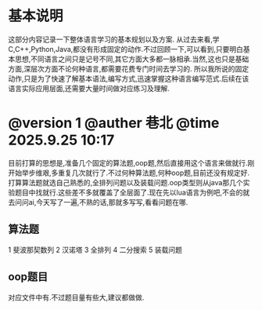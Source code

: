 # 基本说明

这部分内容记录一下整体语言学习的基本规划以及方案.
从过去来看,学C,C++,Python,Java,都没有形成固定的动作.不过回顾一下,可以看到,只要明白基本思想,不同语言之间只是记号不同,其它方面大多都一脉相承.当然,这也只是基础方面,深层次方面不论何种语言,都需要花费专门时间去学习的.
所以我所说的固定动作,只是为了快速了解基本语法,编写方式,迅速掌握这种语言编写范式.后续在该语言实际应用层面,还需要大量时间做对应练习及理解.

# @version 1 @auther 巷北 @time 2025.9.25 10:17
目前打算的思想是,准备几个固定的算法题,oop题,然后直接用这个语言来做就行.刚开始举步维艰,多重复几次就行了.不过何种算法题,何种oop题,目前还没有规定好.打算算法题就选自己熟悉的,全排列问题以及装载问题.oop类型则从java那几个实验题目中找就行.这些差不多就覆盖了全层面了.现在先以lua语言为例吧,不会的就去问问ai,今天写了一遍,不熟的话,那就多写写,看看问题在哪.

## 算法题
1 斐波那契数列
2 汉诺塔
3 全排列
4 二分搜索
5 装载问题

## oop题目
对应文件中有.不过题目量有些大,建议都做做.

